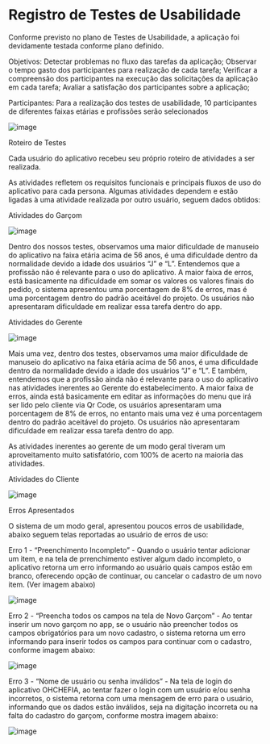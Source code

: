 # Registro de Testes de Usabilidade

Conforme previsto no plano de Testes de Usabilidade, a aplicação foi devidamente testada conforme plano definido. 

Objetivos: 
Detectar problemas no fluxo das tarefas da aplicação; 
Observar o tempo gasto dos participantes para realização de cada tarefa; 
Verificar a compreensão dos participantes na execução das solicitações da aplicação em cada tarefa; 
Avaliar a satisfação dos participantes sobre a aplicação; 

Participantes: 
Para a realização dos testes de usabilidade, 10 participantes de diferentes faixas etárias e profissões serão selecionados 

![image](https://github.com/ICEI-PUC-Minas-PMV-ADS/pmv-ads-2023-1-e3-proj-mov-t7-grupo4-orderapp/assets/59944150/ec42b6e2-b5bd-43b5-be3b-55d2dc503a26)


Roteiro de Testes 

Cada usuário do aplicativo recebeu seu próprio roteiro de atividades a ser realizada.  

As atividades refletem os requisitos funcionais e principais fluxos de uso do aplicativo para cada persona. Algumas atividades dependem e estão ligadas à uma atividade realizada por outro usuário, seguem dados obtidos: 

Atividades do Garçom 

![image](https://github.com/ICEI-PUC-Minas-PMV-ADS/pmv-ads-2023-1-e3-proj-mov-t7-grupo4-orderapp/assets/59944150/069b2043-a348-4a3a-a315-f01980a80bec)


Dentro dos nossos testes, observamos uma maior dificuldade de manuseio do aplicativo na faixa etária acima de 56 anos, é uma dificuldade dentro da normalidade devido a idade dos usuários “J” e “L”. Entendemos que a profissão não é relevante para o uso do aplicativo. A maior faixa de erros, está basicamente na dificuldade em somar os valores os valores finais do pedido, o sistema apresentou uma porcentagem de 8% de erros, mas é uma porcentagem dentro do padrão aceitável do projeto. Os usuários não apresentaram dificuldade em realizar essa tarefa dentro do app. 

Atividades do Gerente 

![image](https://github.com/ICEI-PUC-Minas-PMV-ADS/pmv-ads-2023-1-e3-proj-mov-t7-grupo4-orderapp/assets/59944150/f7299dea-674a-4059-bb30-7265236e84b4)


Mais uma vez, dentro dos testes, observamos uma maior dificuldade de manuseio do aplicativo na faixa etária acima de 56 anos, é uma dificuldade dentro da normalidade devido a idade dos usuários “J” e “L”. E também, entendemos que a profissão ainda não é relevante para o uso do aplicativo nas atividades inerentes ao Gerente do estabelecimento. A maior faixa de erros, ainda está basicamente em editar as informações do menu que irá ser lido pelo cliente via Qr Code, os usuários apresentaram uma porcentagem de 8% de erros, no entanto mais uma vez é uma porcentagem dentro do padrão aceitável do projeto. Os usuários não apresentaram dificuldade em realizar essa tarefa dentro do app. 

As atividades inerentes ao gerente de um modo geral tiveram um aproveitamento muito satisfatório, com 100% de acerto na maioria das atividades. 

Atividades do Cliente 

![image](https://github.com/ICEI-PUC-Minas-PMV-ADS/pmv-ads-2023-1-e3-proj-mov-t7-grupo4-orderapp/assets/59944150/44d8b4ca-6a53-4b90-bdf3-29567ce4aa97)


Erros Apresentados  

O sistema de um modo geral, apresentou poucos erros de usabilidade, abaixo seguem telas reportadas ao usuário de erros de uso:  

Erro 1 - “Preenchimento Incompleto” - Quando o usuário tentar adicionar um item, e na tela de prrenchimento estiver algum dado incompleto, o aplicativo retorna um erro informando ao usuário quais campos estão em branco, oferecendo opção de continuar, ou cancelar o cadastro de um novo item. (Ver imagem abaixo)

![image](https://github.com/ICEI-PUC-Minas-PMV-ADS/pmv-ads-2023-1-e3-proj-mov-t7-grupo4-orderapp/assets/59944150/9b0a8199-20b1-448e-bc01-e546b4a2d604)


Erro 2 - “Preencha todos os campos na tela de Novo Garçom” - Ao tentar inserir um novo garçom no app, se o usuário não preencher todos os campos obrigatórios para um novo cadastro, o sistema retorna um erro informando para inserir todos os campos para continuar com o cadastro, conforme imagem abaixo: 

![image](https://github.com/ICEI-PUC-Minas-PMV-ADS/pmv-ads-2023-1-e3-proj-mov-t7-grupo4-orderapp/assets/59944150/4e9a5a9d-bc2c-4e9c-b44d-11a247b2d7c3)

Erro 3 - “Nome de usuário ou senha inválidos” - Na tela de login do aplicativo OHCHEFIA, ao tentar fazer o login com um usuário e/ou senha incorretos, o sistema retorna com uma mensagem de erro para o usuário, informando que os dados estão inválidos, seja na digitação incorreta ou na falta do cadastro do garçom, conforme mostra imagem abaixo: 

![image](https://github.com/ICEI-PUC-Minas-PMV-ADS/pmv-ads-2023-1-e3-proj-mov-t7-grupo4-orderapp/assets/59944150/b9d9d55a-5bdb-4e1e-a7d1-fd6ad7ddd437)

